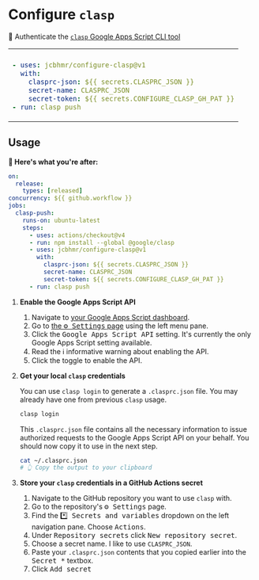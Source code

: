 # Configure `clasp`

📜 Authenticate the [`clasp` Google Apps Script CLI tool](https://github.com/google/clasp)

<table align=center><td>

<tr><td>

```yml
- uses: jcbhmr/configure-clasp@v1
  with:
    clasprc-json: ${{ secrets.CLASPRC_JSON }}
    secret-name: CLASPRC_JSON
    secret-token: ${{ secrets.CONFIGURE_CLASP_GH_PAT }}
- run: clasp push
```

</table>

## Usage

**🚀 Here's what you're after:**

```yml
on:
  release:
    types: [released]
concurrency: ${{ github.workflow }}
jobs:
  clasp-push:
    runs-on: ubuntu-latest
    steps:
      - uses: actions/checkout@v4
      - run: npm install --global @google/clasp
      - uses: jcbhmr/configure-clasp@v1
        with:
          clasprc-json: ${{ secrets.CLASPRC_JSON }}
          secret-name: CLASPRC_JSON
          secret-token: ${{ secrets.CONFIGURE_CLASP_GH_PAT }}
      - run: clasp push
```

1. **Enable the Google Apps Script API**

    1. Navigate to [your Google Apps Script dashboard](https://script.google.com/).
    2. Go to [the <kbd>⚙️ Settings</kbd> page](https://script.google.com/home/usersettings) using the left menu pane.
    3. Click the <kbd>Google Apps Script API</kbd> setting. It's currently the only Google Apps Script setting available.
    4. Read the ℹ informative warning about enabling the API.
    5. Click the toggle to enable the API.

2. **Get your local `clasp` credentials**

    You can use `clasp login` to generate a `.clasprc.json` file. You may already have one from previous `clasp` usage.
    
    ```sh
    clasp login
    ```
    
    This `.clasprc.json` file contains all the necessary information to issue authorized requests to the Google Apps Script API on your behalf. You should now copy it to use in the next step.
    
    ```sh
    cat ~/.clasprc.json
    # 👆 Copy the output to your clipboard
    ```

3. **Store your `clasp` credentials in a GitHub Actions secret**

    1. Navigate to the GitHub repository you want to use `clasp` with.
    2. Go to the repository's <kbd>⚙️ Settings</kbd> page.
    3. Find the <kbd>*️⃣ Secrets and variables</kbd> dropdown on the left navigation pane. Choose <kbd>Actions</kbd>.
    4. Under <kbd>Repository secrets</kbd> click <kbd>New repository secret</kbd>.
    5. Choose a secret name. I like to use `CLASPRC_JSON`.
    6. Paste your `.clasprc.json` contents that you copied earlier into the <kbd>Secret *</kbd> textbox.
    7. Click <kbd>Add secret</kbd>
